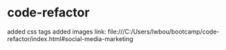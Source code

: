 # code-refactor
added css tags
added images
link:  file:///C:/Users/lwbou/bootcamp/code-refactor/index.html#social-media-marketing
